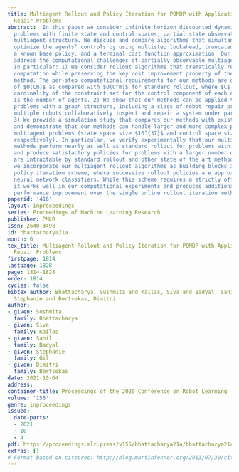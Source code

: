 ```yaml
---
title: Multiagent Rollout and Policy Iteration for POMDP with Application to Multi-Robot
  Repair Problems
abstract: 'In this paper we consider infinite horizon discounted dynamic programming
  problems with finite state and control spaces, partial state observations, and a
  multiagent structure. We discuss and compare algorithms that simultaneously or sequentially
  optimize the agents’ controls by using multistep lookahead, truncated rollout with
  a known base policy, and a terminal cost function approximation. Our methods specifically
  address the computational challenges of partially observable multiagent problems.
  In particular: 1) We consider rollout algorithms that dramatically reduce required
  computation while preserving the key cost improvement property of the standard rollout
  method. The per-step computational requirements for our methods are on the order
  of $O(Cm)$ as compared with $O(C^m)$ for standard rollout, where $C$ is the maximum
  cardinality of the constraint set for the control component of each agent, and $m$
  is the number of agents. 2) We show that our methods can be applied to challenging
  problems with a graph structure, including a class of robot repair problems whereby
  multiple robots collaboratively inspect and repair a system under partial information.
  3) We provide a simulation study that compares our methods with existing methods,
  and demonstrate that our methods can handle larger and more complex partially observable
  multiagent problems (state space size $10^{37}$ and control space size $10^{7}$,
  respectively). In particular, we verify experimentally that our multiagent rollout
  methods perform nearly as well as standard rollout for problems with few agents,
  and produce satisfactory policies for problems with a larger number of agents that
  are intractable by standard rollout and other state of the art methods. Finally,
  we incorporate our multiagent rollout algorithms as building blocks in an approximate
  policy iteration scheme, where successive rollout policies are approximated by using
  neural network classifiers. While this scheme requires a strictly off-line implementation,
  it works well in our computational experiments and produces additional significant
  performance improvement over the single online rollout iteration method.'
paperid: '416'
layout: inproceedings
series: Proceedings of Machine Learning Research
publisher: PMLR
issn: 2640-3498
id: bhattacharya21a
month: 0
tex_title: Multiagent Rollout and Policy Iteration for POMDP with Application to Multi-Robot
  Repair Problems
firstpage: 1814
lastpage: 1828
page: 1814-1828
order: 1814
cycles: false
bibtex_author: Bhattacharya, Sushmita and Kailas, Siva and Badyal, Sahil and Gil,
  Stephanie and Bertsekas, Dimitri
author:
- given: Sushmita
  family: Bhattacharya
- given: Siva
  family: Kailas
- given: Sahil
  family: Badyal
- given: Stephanie
  family: Gil
- given: Dimitri
  family: Bertsekas
date: 2021-10-04
address:
container-title: Proceedings of the 2020 Conference on Robot Learning
volume: '155'
genre: inproceedings
issued:
  date-parts:
  - 2021
  - 10
  - 4
pdf: https://proceedings.mlr.press/v155/bhattacharya21a/bhattacharya21a.pdf
extras: []
# Format based on citeproc: http://blog.martinfenner.org/2013/07/30/citeproc-yaml-for-bibliographies/
---
```

